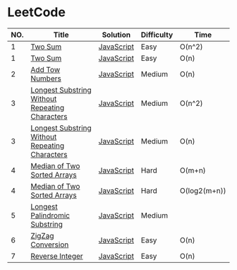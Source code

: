 LeetCode
========

|NO.|Title|Solution|Difficulty|Time|
|----|--------|---------|-------|------|
|1|[Two Sum][1]|[JavaScript](./solution/001.Two_Sum/Solution1.js)|Easy|O(n^2)|
|1|[Two Sum][1]|[JavaScript](./solution/001.Two_Sum/Solution2.js)|Easy|O(n)|
|2|[Add Tow Numbers][2]|[JavaScript](./solution/002.Add_Two_Numbers/Solution1.js)|Medium|O(n)|
|3|[Longest Substring Without Repeating Characters][3]|[JavaScript](./solution/003.Longest_Substring_Without_Repeating_Characters/Solution1.js)|Medium|O(n^2)|
|3|[Longest Substring Without Repeating Characters][3]|[JavaScript](./solution/003.Longest_Substring_Without_Repeating_Characters/Solution2.js)|Medium|O(n)|
|4|[Median of Two Sorted Arrays][4]|[JavaScript](./solution/004.Median_of_Two_Sorted_Arrays/Solution1.js)|Hard|O(m+n)|
|4|[Median of Two Sorted Arrays][4]|[JavaScript](./solution/004.Median_of_Two_Sorted_Arrays/Solution2.js)|Hard|O(log2(m+n))|
|5|[Longest Palindromic Substring][5]|[JavaScript](./solution/005.Longest_Palindromic_Substring/Solution.js)|Medium||
|6|[ZigZag Conversion][6]|[JavaScript](./solution/006.ZigZag_Conversion/Solution.js)|Easy|O(n)|
|7|[Reverse Integer][7]|[JavaScript](./solution/007.Reverse_Integer/Solution.js)|Easy|O(n)|


[1]:https://leetcode.com/problems/two-sum/
[2]:https://leetcode.com/problems/add-two-numbers/
[3]:https://leetcode.com/problems/longest-substring-without-repeating-characters/
[4]:https://leetcode.com/problems/median-of-two-sorted-arrays/
[5]:https://leetcode.com/problems/longest-palindromic-substring/
[6]:https://leetcode.com/problems/zigzag-conversion/
[7]:https://leetcode.com/problems/reverse-integer/

